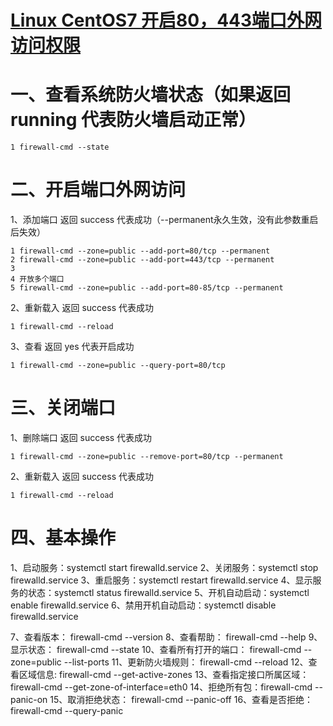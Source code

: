 # [Linux CentOS7 开启80，443端口外网访问权限](https://www.cnblogs.com/yanglang/p/10711826.html)

#  一、查看系统防火墙状态（如果返回 running 代表防火墙启动正常）

```
1 firewall-cmd --state
```

# 二、开启端口外网访问

1、添加端口 返回 success 代表成功（--permanent永久生效，没有此参数重启后失效）

```
1 firewall-cmd --zone=public --add-port=80/tcp --permanent
2 firewall-cmd --zone=public --add-port=443/tcp --permanent
3  
4 开放多个端口
5 firewall-cmd --zone=public --add-port=80-85/tcp --permanent
```

2、重新载入 返回 success 代表成功

```
1 firewall-cmd --reload
```

 

3、查看 返回 yes 代表开启成功

```
1 firewall-cmd --zone=public --query-port=80/tcp
```

# 三、关闭端口

1、删除端口 返回 success 代表成功

```
1 firewall-cmd --zone=public --remove-port=80/tcp --permanent
```

2、重新载入 返回 success 代表成功

```
1 firewall-cmd --reload
```

# 四、基本操作

1、启动服务：systemctl start firewalld.service
2、关闭服务：systemctl stop firewalld.service
3、重启服务：systemctl restart firewalld.service
4、显示服务的状态：systemctl status firewalld.service
5、开机自动启动：systemctl enable firewalld.service
6、禁用开机自动启动：systemctl disable firewalld.service

7、查看版本： firewall-cmd --version
8、查看帮助： firewall-cmd --help
9、显示状态： firewall-cmd --state
10、查看所有打开的端口： firewall-cmd --zone=public --list-ports
11、更新防火墙规则： firewall-cmd --reload
12、查看区域信息:  firewall-cmd --get-active-zones
13、查看指定接口所属区域： firewall-cmd --get-zone-of-interface=eth0
14、拒绝所有包：firewall-cmd --panic-on
15、取消拒绝状态： firewall-cmd --panic-off
16、查看是否拒绝： firewall-cmd --query-panic